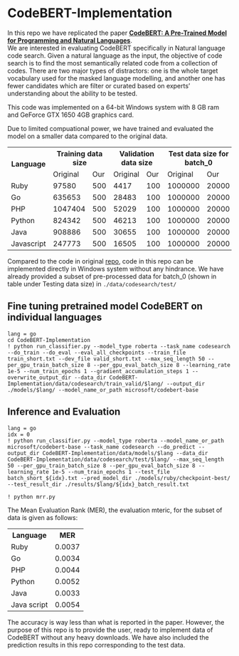 # CodeBERT-Implementation
In this repo we have replicated the paper <b><a href = "https://arxiv.org/abs/2002.08155">CodeBERT: A Pre-Trained Model for Programming and Natural Languages</a></b>. </br>
We are interested in evaluating CodeBERT specifically in Natural language code search. Given a natural language as the input, the objective of code search is to find the most semantically related code from a collection of codes. 
There are two major types of distractors: one is the whole target vocabulary used for the masked language modelling, and another one has fewer candidates which are filter or curated based on experts’ understanding about the ability to be tested. <br>

This code was implemented on a 64-bit Windows system with 8 GB ram and GeForce GTX 1650 4GB graphics card.

Due to limited compuational power, we have trained and evaluated the model on a smaller data compared to the original data. 
<table>
  <tr>
    <th rowspan ="2"> Language </th>
    <th colspan="2">Training data size</th>
    <th colspan="2">Validation data size</th>
    <th colspan="2">Test data size for batch_0</th>
  </tr>
  <tr>
    <td>Original</td>
    <td>Our</td>
    <td>Original</td>
    <td>Our</td>
    <td>Original</td>
    <td>Our</td>
  </tr>
  <tr>
    <td>Ruby</td>
    <td>97580</td>
    <td>500</td>
    <td>4417</td>
    <td>100</td>
    <td>1000000</td>
    <td>20000</td>
  </tr>
  <tr>
    <td>Go</td>
    <td>635653</td>
    <td>500</td>
    <td>28483</td>
    <td>100</td>
    <td>1000000</td>
    <td>20000</td>
  </tr>
  <tr>
    <td>PHP</td>
    <td>1047404</td>
    <td>500</td>
    <td>52029</td>
    <td>100</td>
    <td>1000000</td>
    <td>20000</td>
  </tr>
  <tr>
    <td>Python</td>
    <td>824342</td>
    <td>500</td>
    <td>46213</td>
    <td>100</td>
    <td>1000000</td>
    <td>20000</td>
  </tr>
  <tr>
    <td>Java</td>
    <td>908886</td>
    <td>500</td>
    <td>30655</td>
    <td>100</td>
    <td>1000000</td>
    <td>20000</td>
  </tr>
  <tr>
    <td>Javascript</td>
    <td>247773</td>
    <td>500</td>
    <td>16505</td>
    <td>100</td>
    <td>1000000</td>
    <td>20000</td>
  </tr>
  
  
  </table>
  
Compared to the code in original <a href = "https://github.com/microsoft/CodeBERT/tree/master/CodeBERT/codesearch">repo</a>, code in this repo can be implemented directly in Windows system without any hindrance. We have already provided a subset of pre-processed data for batch_0 (shown in table under Testing data size) in ```./data/codesearch/test/```
## Fine tuning pretrained model CodeBERT on individual languages
```
lang = go
cd CodeBERT-Implementation
! python run_classifier.py --model_type roberta --task_name codesearch --do_train --do_eval --eval_all_checkpoints --train_file train_short.txt --dev_file valid_short.txt --max_seq_length 50 --per_gpu_train_batch_size 8 --per_gpu_eval_batch_size 8 --learning_rate 1e-5 --num_train_epochs 1 --gradient_accumulation_steps 1 --overwrite_output_dir --data_dir CodeBERT-Implementation/data/codesearch/train_valid/$lang/ --output_dir ./models/$lang/ --model_name_or_path microsoft/codebert-base
```
## Inference and Evaluation
```
lang = go
idx = 0
! python run_classifier.py --model_type roberta --model_name_or_path microsoft/codebert-base --task_name codesearch --do_predict --output_dir CodeBERT-Implementation/data/models/$lang --data_dir CodeBERT-Implementation/data/codesearch/test/$lang/ --max_seq_length 50 --per_gpu_train_batch_size 8 --per_gpu_eval_batch_size 8 --learning_rate 1e-5 --num_train_epochs 1 --test_file batch_short_${idx}.txt --pred_model_dir ./models/ruby/checkpoint-best/ --test_result_dir ./results/$lang/${idx}_batch_result.txt

! python mrr.py
```
The Mean Evaluation Rank (MER), the evaluation mteric, for the subset of data is given as follows:

<table>
  <tr>
    <th> Language </th>
    <th> MER </th>
  </tr>
  <tr>
    <td>Ruby</td>
    <td>0.0037</td>
  </tr>
  <tr>
    <td>Go</td>
    <td>0.0034</td>
  </tr>
  <tr>
    <td>PHP</td>
    <td>0.0044</td>
  </tr>
  <tr>
    <td>Python</td>
    <td>0.0052</td>
  </tr>
  <tr>
    <td>Java</td>
    <td>0.0033</td>
  </tr>
  <tr>
    <td>Java script</td>
    <td>0.0054</td>
  </tr>
 </table>
 
The accuracy is way less than what is reported in the paper. However, the purpose of this repo is to provide the user, ready to implement data of CodeBERT without any heavy downloads. We have also included the prediction results in this repo corresponding to the test data.
